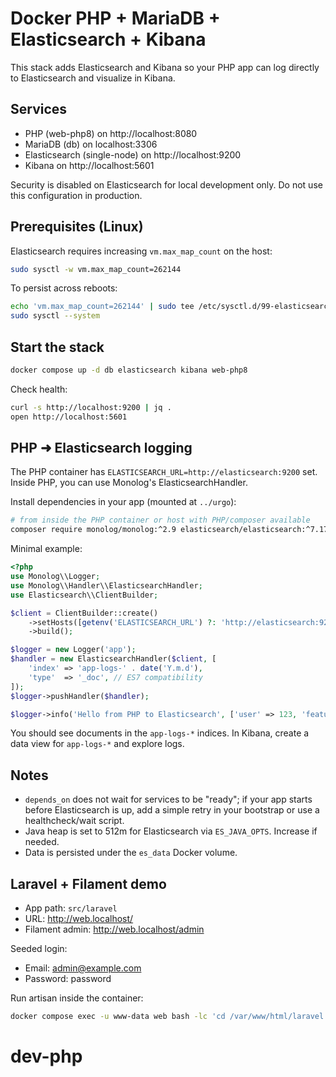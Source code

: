 # Docker PHP + MariaDB + Elasticsearch + Kibana

This stack adds Elasticsearch and Kibana so your PHP app can log directly to Elasticsearch and visualize in Kibana.


## Services
- PHP (web-php8) on http://localhost:8080
- MariaDB (db) on localhost:3306
- Elasticsearch (single-node) on http://localhost:9200
- Kibana on http://localhost:5601

Security is disabled on Elasticsearch for local development only. Do not use this configuration in production.

## Prerequisites (Linux)
Elasticsearch requires increasing `vm.max_map_count` on the host:

```bash
sudo sysctl -w vm.max_map_count=262144
```

To persist across reboots:

```bash
echo 'vm.max_map_count=262144' | sudo tee /etc/sysctl.d/99-elasticsearch.conf
sudo sysctl --system
```

## Start the stack

```bash
docker compose up -d db elasticsearch kibana web-php8
```

Check health:

```bash
curl -s http://localhost:9200 | jq .
open http://localhost:5601
```

## PHP ➜ Elasticsearch logging
The PHP container has `ELASTICSEARCH_URL=http://elasticsearch:9200` set. Inside PHP, you can use Monolog's ElasticsearchHandler.

Install dependencies in your app (mounted at `../urgo`):

```bash
# from inside the PHP container or host with PHP/composer available
composer require monolog/monolog:^2.9 elasticsearch/elasticsearch:^7.17
```

Minimal example:

```php
<?php
use Monolog\\Logger;
use Monolog\\Handler\\ElasticsearchHandler;
use Elasticsearch\\ClientBuilder;

$client = ClientBuilder::create()
    ->setHosts([getenv('ELASTICSEARCH_URL') ?: 'http://elasticsearch:9200'])
    ->build();

$logger = new Logger('app');
$handler = new ElasticsearchHandler($client, [
    'index' => 'app-logs-' . date('Y.m.d'),
    'type'  => '_doc', // ES7 compatibility
]);
$logger->pushHandler($handler);

$logger->info('Hello from PHP to Elasticsearch', ['user' => 123, 'feature' => 'logging']);
```

You should see documents in the `app-logs-*` indices. In Kibana, create a data view for `app-logs-*` and explore logs.

## Notes
- `depends_on` does not wait for services to be "ready"; if your app starts before Elasticsearch is up, add a simple retry in your bootstrap or use a healthcheck/wait script.
- Java heap is set to 512m for Elasticsearch via `ES_JAVA_OPTS`. Increase if needed.
- Data is persisted under the `es_data` Docker volume.

## Laravel + Filament demo

- App path: `src/laravel`
- URL: http://web.localhost/
- Filament admin: http://web.localhost/admin

Seeded login:
- Email: admin@example.com
- Password: password

Run artisan inside the container:

```bash
docker compose exec -u www-data web bash -lc 'cd /var/www/html/laravel && php artisan migrate'
```
# dev-php
